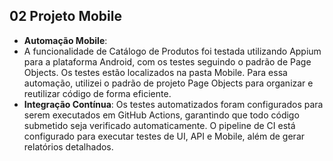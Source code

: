 ## 02 Projeto Mobile

-   **Automação Mobile**:
-   A funcionalidade de Catálogo de Produtos foi testada utilizando Appium para a plataforma Android, com os testes seguindo o padrão de Page Objects. Os testes estão localizados na pasta Mobile. Para essa automação, utilizei o padrão de projeto Page Objects para organizar e reutilizar código de forma eficiente.
-   **Integração Contínua**:
    Os testes automatizados foram configurados para serem executados em GitHub Actions, garantindo que todo código submetido seja verificado automaticamente. O pipeline de CI está configurado para executar testes de UI, API e Mobile, além de gerar relatórios detalhados.